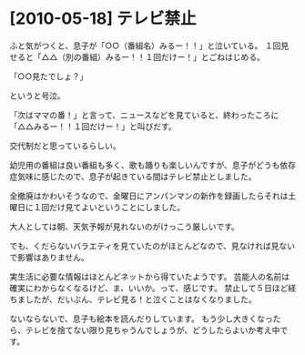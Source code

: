 # [2010-05-18] テレビ禁止


ふと気がつくと、息子が「○○（番組名）みるー！！」と泣いている。
１回見せると「△△（別の番組）みるー！！１回だけー！」とごねはじめる。

「○○見たでしょ？」

というと号泣。

「次はママの番！」と言って、ニュースなどを見ていると、終わったころに「△△みるー！！１回だけー！」と叫びだす。

交代制だと思っているらしい。

幼児用の番組は良い番組も多く、歌も踊りも楽しいんですが、息子がどうも依存症気味に感じたので、息子が起きている間はテレビ禁止としました。

全撤廃はかわいそうなので、金曜日にアンパンマンの新作を録画したらそれは土曜日に１回だけ見てよいということにしました。

大人としては朝、天気予報が見れないのがけっこう厳しいです。

でも、くだらないバラエティを見ていたのがほとんどなので、見なければ見ないで影響はありません。

実生活に必要な情報はほとんどネットから得ていたようです。
芸能人の名前は確実にわからなくなるけど、ま、いいか。って、感じです。
禁止して５日ほど経ちましたが、だいぶん、テレビ見る！と泣くことはなくなりました。

ないならないで、息子も絵本を読んだりしています。
もう少し大きくなったら、テレビを捨てない限り見ちゃうんでしょうが、どうしたらよいか考え中です。

